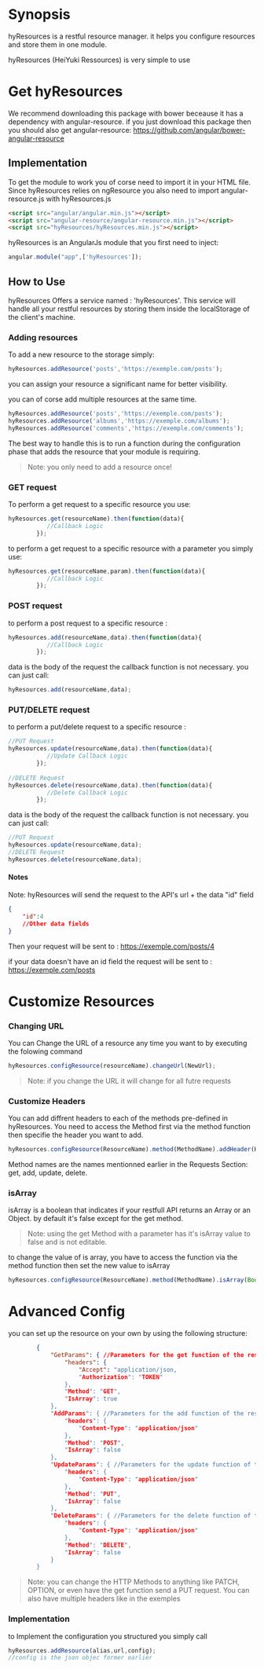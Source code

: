 # Synopsis
hyResources is a restful resource manager. it helps you configure resources and store them in one module.

hyResources (HeiYuki Ressources) is very simple to use
# Get hyResources
We recommend downloading this package with bower beceause it has a dependency with angular-resource.
if you just download this package then you should also get angular-resource:
https://github.com/angular/bower-angular-resource

## Implementation
To get the module to work you of corse need to import it in your HTML file.
Since hyResources relies on ngResource you also need to import angular-resource.js with hyResources.js
```html
<script src="angular/angular.min.js"></script>
<script src="angular-resource/angular-resource.min.js"></script>
<script src="hyResources/hyResources.min.js"></script>
```
hyResources is an AngularJs module that you first need to inject:
```javascript
angular.module("app",['hyResources']);
```

## How to Use

hyResources Offers a service named : 'hyResources'. This service will handle all your restful resources by storing them inside the localStorage of the client's machine.

### Adding resources

To add a new resource to the storage simply:
```javascript
hyResources.addResource('posts','https://exemple.com/posts');
```
you can assign your resource a significant name for better visibility.

you can of corse add multiple resources at the same time.

```javascript
hyResources.addResource('posts','https://exemple.com/posts');
hyResources.addResource('albums','https://exemple.com/albums');
hyResources.addResource('comments','https://exemple.com/comments');
```

The best way to handle this is to run a function during the configuration phase that adds the resource that your module is requiring.
>Note: you only need to add a resource once!

### GET request

To perform a get request to a specific resource you use:
```javascript
hyResources.get(resourceName).then(function(data){
           //Callback Logic
        });
```
to perform a get request to a specific resource with a parameter you simply use:

```javascript
hyResources.get(resourceName,param).then(function(data){
           //Callback Logic
        });
```

### POST request

to perform a post request to a specific resource :

```javascript
hyResources.add(resourceName,data).then(function(data){
           //Callback Logic
        });
```
data is the body of the request
the callback function is not necessary. you can just call:
```javascript
hyResources.add(resourceName,data);
```

### PUT/DELETE request

to perform a put/delete request to a specific resource :

```javascript
//PUT Request
hyResources.update(resourceName,data).then(function(data){
           //Update Callback Logic
        });
		
//DELETE Request
hyResources.delete(resourceName,data).then(function(data){
           //Delete Callback Logic
        });
```
data is the body of the request
the callback function is not necessary. you can just call:
```javascript
//PUT Request
hyResources.update(resourceName,data);
//DELETE Request
hyResources.delete(resourceName,data);
```
#### Notes
Note: hyResources will send the request to the API's url + the data "id" field

```json
{
	"id":4
	//Other data fields
}

```
Then your request will be sent to : https://exemple.com/posts/4

if your data doesn't have an id field the request will be sent to : https://exemple.com/posts

# Customize Resources

### Changing URL
You can Change the URL of a resource any time you want to by executing the folowing command


```javascript
hyResources.configResource(resourceName).changeUrl(NewUrl);
```
>Note: if you change the URL it will change for all futre requests

### Customize Headers
You can add diffrent headers to each of the methods pre-defined in hyResources.
You need to access the Method first via the method function then specifie the header you want to add.

```javascript
hyResources.configResource(ResourceName).method(MethodName).addHeader(Header,Value);
```
Method names are the names mentionned earlier in the Requests Section:
get, add, update, delete.

### isArray
isArray is a boolean that indicates if your restfull API returns an Array or an Object.
by default it's false except for the get method.
>Note: using the get Method with a parameter has it's isArray value to false and is not editable.

to change the value of is array, you have to access the function via the method function then set the new value to isArray

```javascript
hyResources.configResource(ResourceName).method(MethodName).isArray(Boolean);
```

# Advanced Config
you can set up the resource on your own by using the following structure:
```json
        {
            "GetParams": { //Parameters for the get function of the resource
                "headers": {
                    "Accept": "application/json,
                    "Authorization": "TOKEN"
                },
                "Method": "GET",
                "IsArray": true
            },
            "AddParams": { //Parameters for the add function of the resource
                "headers": {
                    "Content-Type": "application/json"
                },
                "Method": "POST",
                "IsArray": false
            },
            "UpdateParams": { //Parameters for the update function of the resource
                "headers": {
                    "Content-Type": "application/json"
                },
                "Method": "PUT",
                "IsArray": false
            },
            "DeleteParams": { //Parameters for the delete function of the resource
                "headers": {
                    "Content-Type": "application/json"
                },
                "Method": "DELETE",
                "IsArray": false
            }
        }
```
>Note: you can change the HTTP Methods to anything like PATCH, OPTION, or even have the get function send a PUT request. You can also have multiple headers like in the exemples

### Implementation
to Implement the configuration you structured you simply call
```javascript
hyResources.addResource(alias,url,config);
//config is the json objec former earlier
```
